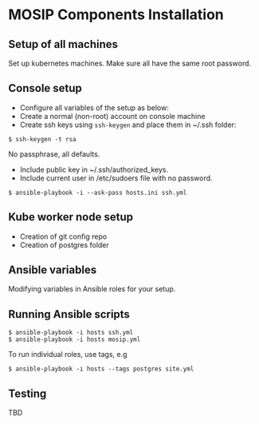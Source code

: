 # MOSIP Components Installation 
## Setup of all machines  
Set up kubernetes machines. Make sure all have the same root password. 

## Console setup 
* Configure all variables of the setup as below:
* Create a normal (non-root) account on console machine
* Create ssh keys using `ssh-keygen` and place them in ~/.ssh folder:
```
$ ssh-keygen -t rsa
```
No passphrase, all defaults.

* Include public key in ~/.ssh/authorized_keys.  
* Include current user in /etc/sudoers file with no password. 
```
$ ansible-playbook -i --ask-pass hosts.ini ssh.yml 
```
  
## Kube worker node setup
* Creation of git config repo
* Creation of postgres folder

## Ansible variables
Modifying variables in Ansible roles for your  setup.

## Running Ansible scripts
```
$ ansible-playbook -i hosts ssh.yml
$ ansible-playbook -i hosts mosip.yml 
```
To run individual roles, use tags, e.g
```
$ ansible-playbook -i hosts --tags postgres site.yml
```
## Testing 
TBD

